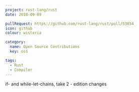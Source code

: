 ```yaml
---
project: rust-lang/rust
date: 2018-09-09

pullRequest: https://github.com/rust-lang/rust/pull/53854
icon: github
colour: wisteria

category:
  name: Open Source Contributions
  key: oss

tags:
  - Rust
  - Compiler
---
```

if- and while-let-chains, take 2 - edition changes
